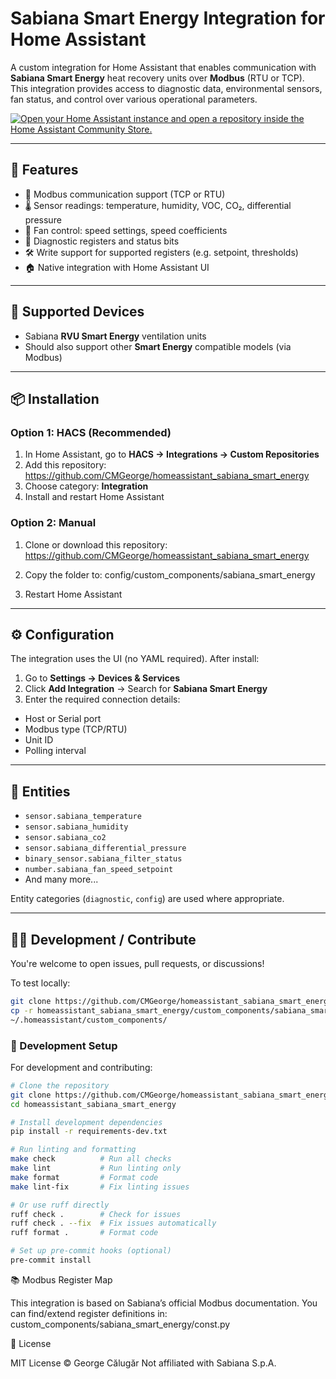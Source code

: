 # Sabiana Smart Energy Integration for Home Assistant

A custom integration for Home Assistant that enables communication with **Sabiana Smart Energy** heat recovery units over **Modbus** (RTU or TCP).  
This integration provides access to diagnostic data, environmental sensors, fan status, and control over various operational parameters.

[![Open your Home Assistant instance and open a repository inside the Home Assistant Community Store.](https://my.home-assistant.io/badges/hacs_repository.svg)](https://my.home-assistant.io/redirect/hacs_repository/?owner=CMGerorge&repository=https%3A%2F%2Fgithub.com%2FCMGeorge%2Fhomeassistant_sabiana_smart_energy&category=Integration)

---

## 🔧 Features

- 📡 Modbus communication support (TCP or RTU)
- 🌡️ Sensor readings: temperature, humidity, VOC, CO₂, differential pressure
- 💨 Fan control: speed settings, speed coefficients
- 🧠 Diagnostic registers and status bits
- 🛠️ Write support for supported registers (e.g. setpoint, thresholds)
- 🏠 Native integration with Home Assistant UI

---

## 🧪 Supported Devices

- Sabiana **RVU Smart Energy** ventilation units  
- Should also support other **Smart Energy** compatible models (via Modbus)

---

## 📦 Installation

### Option 1: HACS (Recommended)
1. In Home Assistant, go to **HACS → Integrations → Custom Repositories**
2. Add this repository: https://github.com/CMGeorge/homeassistant_sabiana_smart_energy
3. Choose category: **Integration**
4. Install and restart Home Assistant

### Option 2: Manual
1. Clone or download this repository: https://github.com/CMGeorge/homeassistant_sabiana_smart_energy
2. Copy the folder to: config/custom_components/sabiana_smart_energy

3. Restart Home Assistant

---

## ⚙️ Configuration

The integration uses the UI (no YAML required). After install:

1. Go to **Settings → Devices & Services**
2. Click **Add Integration** → Search for **Sabiana Smart Energy**
3. Enter the required connection details:
- Host or Serial port
- Modbus type (TCP/RTU)
- Unit ID
- Polling interval

---

## 🧾 Entities

- `sensor.sabiana_temperature`
- `sensor.sabiana_humidity`
- `sensor.sabiana_co2`
- `sensor.sabiana_differential_pressure`
- `binary_sensor.sabiana_filter_status`
- `number.sabiana_fan_speed_setpoint`
- And many more...

Entity categories (`diagnostic`, `config`) are used where appropriate.

---

## 🧑‍💻 Development / Contribute

You're welcome to open issues, pull requests, or discussions!

To test locally:

```bash
git clone https://github.com/CMGeorge/homeassistant_sabiana_smart_energy.git
cp -r homeassistant_sabiana_smart_energy/custom_components/sabiana_smart_energy \
~/.homeassistant/custom_components/

```

### 🧪 Development Setup

For development and contributing:

```bash
# Clone the repository
git clone https://github.com/CMGeorge/homeassistant_sabiana_smart_energy.git
cd homeassistant_sabiana_smart_energy

# Install development dependencies
pip install -r requirements-dev.txt

# Run linting and formatting
make check          # Run all checks
make lint           # Run linting only
make format         # Format code
make lint-fix       # Fix linting issues

# Or use ruff directly
ruff check .        # Check for issues
ruff check . --fix  # Fix issues automatically
ruff format .       # Format code

# Set up pre-commit hooks (optional)
pre-commit install
```

📚 Modbus Register Map

This integration is based on Sabiana’s official Modbus documentation.
You can find/extend register definitions in: custom_components/sabiana_smart_energy/const.py


📜 License

MIT License © George Călugăr
Not affiliated with Sabiana S.p.A.







